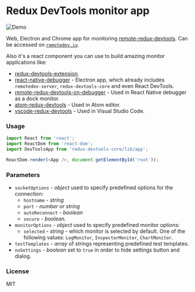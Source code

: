 # Redux DevTools monitor app

![Demo](https://raw.githubusercontent.com/zalmoxisus/remote-redux-devtools/master/demo.gif)

Web, Electron and Chrome app for monitoring [remote-redux-devtools](https://github.com/zalmoxisus/remote-redux-devtools). Can be accessed on [`remotedev.io`](http://remotedev.io/local).

Also it's a react component you can use to build amazing monitor applications like:

- [redux-devtools-extension](https://github.com/zalmoxisus/redux-devtools-extension).
- [react-native-debugger](https://github.com/jhen0409/react-native-debugger) - Electron app, which already includes `remotedev-server`, `redux-devtools-core` and even React DevTools.
- [remote-redux-devtools-on-debugger](https://github.com/jhen0409/remote-redux-devtools-on-debugger) - Used in React Native debugger as a dock monitor.
- [atom-redux-devtools](https://github.com/zalmoxisus/atom-redux-devtools) - Used in Atom editor.
- [vscode-redux-devtools](https://github.com/jkzing/vscode-redux-devtools) - Used in Visual Studio Code.

### Usage

```js
import React from 'react';
import ReactDom from 'react-dom';
import DevToolsApp from 'redux-devtools-core/lib/app';

ReactDom.render(<App />, document.getElementById('root'));
```

### Parameters

- `socketOptions` - _object_ used to specify predefined options for the connection:
  - `hostname` - _string_
  - `port` - _number or string_
  - `autoReconnect` - _boolean_
  - `secure` - _boolean_.
- `monitorOptions` - _object_ used to specify predefined monitor options:
  - `selected` - _string_ - which monitor is selected by default. One of the following values: `LogMonitor`, `InspectorMonitor`, `ChartMonitor`.
- `testTemplates` - _array_ of strings representing predefined test templates.
- `noSettings` - _boolean_ set to `true` in order to hide settings button and dialog.

### License

MIT
